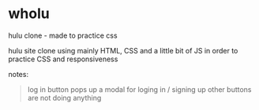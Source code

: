 # wholu
hulu clone - made to practice css

hulu site clone using mainly HTML, CSS and a little bit of JS in order to practice CSS and responsiveness

notes:
> log in button pops up a modal for loging in / signing up 
> other buttons are not doing anything
